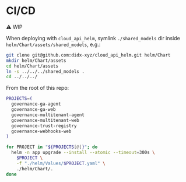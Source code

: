 # CI/CD

:warning: WIP

When deploying with `cloud_api_helm`, symlink `./shared_models` dir inside `helm/Chart/assets/shared_models`, e.g.:

```sh
git clone git@github.com:didx-xyz/cloud_api_helm.git helm/Chart
mkdir helm/Chart/assets
cd helm/Chart/assets
ln -s ../../../shared_models .
cd ../../../
```

From the root of this repo:

```sh
PROJECTS=(
  governance-ga-agent
  governance-ga-web
  governance-multitenant-agent
  governance-multitenant-web
  governance-trust-registry
  governance-webhooks-web
)

for PROJECT in "${PROJECTS[@]}"; do
  helm -n app upgrade --install --atomic --timeout=300s \
    $PROJECT \
    -f "./helm/Values/$PROJECT.yaml" \
    ./helm/Chart/.
done 
```